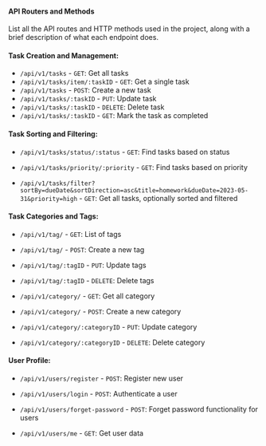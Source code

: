 #### API Routers and Methods

List all the API routes and HTTP methods used in the project, along with a brief description of what each endpoint does.

#### Task Creation and Management:

- `/api/v1/tasks` - `GET`: Get all tasks
- `/api/v1/tasks/item/:taskID` - `GET`: Get a single task
- `/api/v1/tasks` - `POST`: Create a new task
- `/api/v1/tasks/:taskID` - `PUT`: Update task
- `/api/v1/tasks/:taskID` - `DELETE`: Delete task
- `/api/v1/tasks/:taskID` - `GET`: Mark the task as completed

#### Task Sorting and Filtering:

- `/api/v1/tasks/status/:status` - `GET`: Find tasks based on status

- `/api/v1/tasks/priority/:priority` - `GET`: Find tasks based on priority

- `/api/v1/tasks/filter?sortBy=dueDate&sortDirection=asc&title=homework&dueDate=2023-05-31&priority=high` - `GET`: Get all tasks, optionally sorted and filtered

#### Task Categories and Tags:

- `/api/v1/tag/` - `GET`: List of tags

- `/api/v1/tag/` - `POST`: Create a new tag

- `/api/v1/tag/:tagID` - `PUT`: Update tags

- `/api/v1/tag/:tagID` - `DELETE`: Delete tags

- `/api/v1/category/` - `GET`: Get all category

- `/api/v1/category/` - `POST`: Create a new category

- `/api/v1/category/:categoryID` - `PUT`: Update category

- `/api/v1/category/:categoryID` - `DELETE`: Delete category

#### User Profile:

- `/api/v1/users/register` - `POST`: Register new user

- `/api/v1/users/login` - `POST`: Authenticate a user

- `/api/v1/users/forget-password` - `POST`: Forget password functionality for users

- `/api/v1/users/me` - `GET`: Get user data
